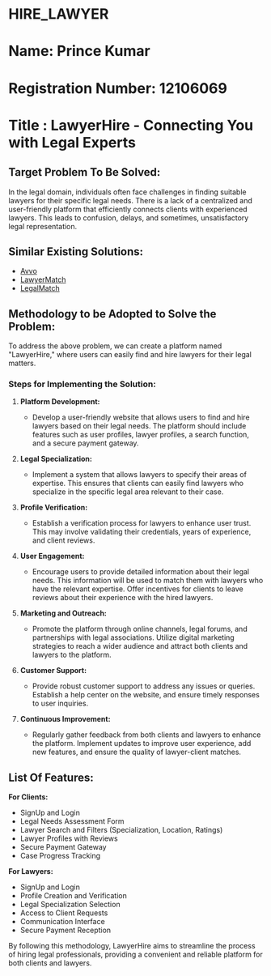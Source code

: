# HIRE_LAWYER

# Name: Prince Kumar

# Registration Number: 12106069

# Title : LawyerHire - Connecting You with Legal Experts

## Target Problem To Be Solved:

In the legal domain, individuals often face challenges in finding suitable lawyers for their specific legal needs. There is a lack of a centralized and user-friendly platform that efficiently connects clients with experienced lawyers. This leads to confusion, delays, and sometimes, unsatisfactory legal representation.

## Similar Existing Solutions:

- [Avvo](https://www.avvo.com/)
- [LawyerMatch](https://www.lawyermatch.com/)
- [LegalMatch](https://www.legalmatch.com/)

## Methodology to be Adopted to Solve the Problem:

To address the above problem, we can create a platform named "LawyerHire," where users can easily find and hire lawyers for their legal matters.

### Steps for Implementing the Solution:

1. **Platform Development:**

   - Develop a user-friendly website that allows users to find and hire lawyers based on their legal needs. The platform should include features such as user profiles, lawyer profiles, a search function, and a secure payment gateway.

2. **Legal Specialization:**

   - Implement a system that allows lawyers to specify their areas of expertise. This ensures that clients can easily find lawyers who specialize in the specific legal area relevant to their case.

3. **Profile Verification:**

   - Establish a verification process for lawyers to enhance user trust. This may involve validating their credentials, years of experience, and client reviews.

4. **User Engagement:**

   - Encourage users to provide detailed information about their legal needs. This information will be used to match them with lawyers who have the relevant expertise. Offer incentives for clients to leave reviews about their experience with the hired lawyers.

5. **Marketing and Outreach:**

   - Promote the platform through online channels, legal forums, and partnerships with legal associations. Utilize digital marketing strategies to reach a wider audience and attract both clients and lawyers to the platform.

6. **Customer Support:**

   - Provide robust customer support to address any issues or queries. Establish a help center on the website, and ensure timely responses to user inquiries.

7. **Continuous Improvement:**
   - Regularly gather feedback from both clients and lawyers to enhance the platform. Implement updates to improve user experience, add new features, and ensure the quality of lawyer-client matches.

## List Of Features:

**For Clients:**

- SignUp and Login
- Legal Needs Assessment Form
- Lawyer Search and Filters (Specialization, Location, Ratings)
- Lawyer Profiles with Reviews
- Secure Payment Gateway
- Case Progress Tracking

**For Lawyers:**

- SignUp and Login
- Profile Creation and Verification
- Legal Specialization Selection
- Access to Client Requests
- Communication Interface
- Secure Payment Reception

By following this methodology, LawyerHire aims to streamline the process of hiring legal professionals, providing a convenient and reliable platform for both clients and lawyers.
